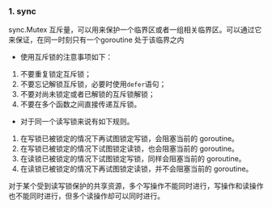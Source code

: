### 1. sync

sync.Mutex 互斥量，可以用来保护一个临界区或者一组相关临界区。可以通过它来保证，在同一时刻只有一个goroutine 处于该临界之内

- 使用互斥锁的注意事项如下：

1. 不要重复锁定互斥锁；
2. 不要忘记解锁互斥锁，必要时使用`defer`语句；
3. 不要对尚未锁定或者已解锁的互斥锁解锁；
4. 不要在多个函数之间直接传递互斥锁。

- 对于同一个读写锁来说有如下规则。

1. 在写锁已被锁定的情况下再试图锁定写锁，会阻塞当前的 goroutine。
2. 在写锁已被锁定的情况下试图锁定读锁，也会阻塞当前的 goroutine。
3. 在读锁已被锁定的情况下试图锁定写锁，同样会阻塞当前的 goroutine。
4. 在读锁已被锁定的情况下再试图锁定读锁，并不会阻塞当前的 goroutine。

对于某个受到读写锁保护的共享资源，多个写操作不能同时进行，写操作和读操作也不能同时进行，但多个读操作却可以同时进行。

